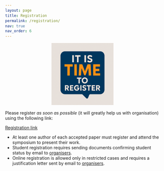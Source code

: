 ```yaml
---
layout: page
title: Registration
permalink: /registration/
nav: true
nav_order: 6
---
```



<p style="text-align: center"><img src="../assets/img/reg2.png" width="40%"></p>

Please register *as soon as possible* (it will greatly help us with organisation) using the following link:

[Registration link](https://eshop.qmul.ac.uk/conferences-and-events/conferences-events/conferences-events/32nd-international-symposium-on-temporal-representation-and-reasoning)

- At least one author of each accepted paper must register and attend the symposium to present their work.
- Student registration requires sending documents confirming student status by email to [organisers](p.walega@qmul.ac.uk).
- Online registration is allowed only in restricted cases and requires a justification letter sent by email to [organisers](p.walega@qmul.ac.uk).

